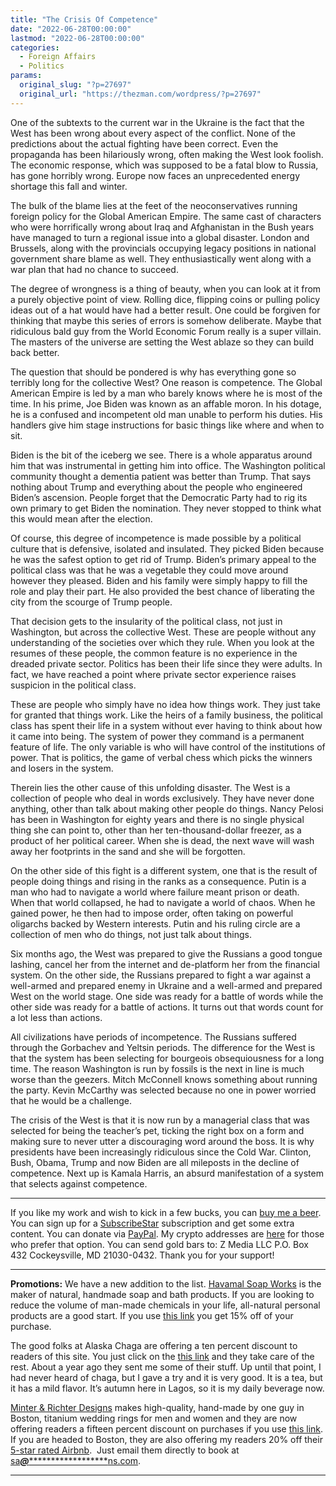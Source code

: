 ```yaml
---
title: "The Crisis Of Competence"
date: "2022-06-28T00:00:00"
lastmod: "2022-06-28T00:00:00"
categories:
  - Foreign Affairs
  - Politics
params:
  original_slug: "?p=27697"
  original_url: "https://thezman.com/wordpress/?p=27697"
---
```


One of the subtexts to the current war in the Ukraine is the fact that
the West has been wrong about every aspect of the conflict. None of the
predictions about the actual fighting have been correct. Even the
propaganda has been hilariously wrong, often making the West look
foolish. The economic response, which was supposed to be a fatal blow to
Russia, has gone horribly wrong. Europe now faces an unprecedented
energy shortage this fall and winter.

The bulk of the blame lies at the feet of the neoconservatives running
foreign policy for the Global American Empire. The same cast of
characters who were horrifically wrong about Iraq and Afghanistan in the
Bush years have managed to turn a regional issue into a global disaster.
London and Brussels, along with the provincials occupying legacy
positions in national government share blame as well. They
enthusiastically went along with a war plan that had no chance to
succeed.

The degree of wrongness is a thing of beauty, when you can look at it
from a purely objective point of view. Rolling dice, flipping coins or
pulling policy ideas out of a hat would have had a better result. One
could be forgiven for thinking that maybe this series of errors is
somehow deliberate. Maybe that ridiculous bald guy from the World
Economic Forum really is a super villain. The masters of the universe
are setting the West ablaze so they can build back better.

The question that should be pondered is why has everything gone so
terribly long for the collective West? One reason is competence. The
Global American Empire is led by a man who barely knows where he is most
of the time. In his prime, Joe Biden was known as an affable moron. In
his dotage, he is a confused and incompetent old man unable to perform
his duties. His handlers give him stage instructions for basic things
like where and when to sit.

Biden is the bit of the iceberg we see. There is a whole apparatus
around him that was instrumental in getting him into office. The
Washington political community thought a dementia patient was better
than Trump. That says nothing about Trump and everything about the
people who engineered Biden’s ascension. People forget that the
Democratic Party had to rig its own primary to get Biden the nomination.
They never stopped to think what this would mean after the election.

Of course, this degree of incompetence is made possible by a political
culture that is defensive, isolated and insulated. They picked Biden
because he was the safest option to get rid of Trump. Biden’s primary
appeal to the political class was that he was a vegetable they could
move around however they pleased. Biden and his family were simply happy
to fill the role and play their part. He also provided the best chance
of liberating the city from the scourge of Trump people.

That decision gets to the insularity of the political class, not just in
Washington, but across the collective West. These are people without any
understanding of the societies over which they rule. When you look at
the resumes of these people, the common feature is no experience in the
dreaded private sector. Politics has been their life since they were
adults. In fact, we have reached a point where private sector experience
raises suspicion in the political class.

These are people who simply have no idea how things work. They just take
for granted that things work. Like the heirs of a family business, the
political class has spent their life in a system without ever having to
think about how it came into being. The system of power they command is
a permanent feature of life. The only variable is who will have control
of the institutions of power. That is politics, the game of verbal chess
which picks the winners and losers in the system.

Therein lies the other cause of this unfolding disaster. The West is a
collection of people who deal in words exclusively. They have never done
anything, other than talk about making other people do things. Nancy
Pelosi has been in Washington for eighty years and there is no single
physical thing she can point to, other than her ten-thousand-dollar
freezer, as a product of her political career. When she is dead, the
next wave will wash away her footprints in the sand and she will be
forgotten.

On the other side of this fight is a different system, one that is the
result of people doing things and rising in the ranks as a consequence.
Putin is a man who had to navigate a world where failure meant prison or
death. When that world collapsed, he had to navigate a world of chaos.
When he gained power, he then had to impose order, often taking on
powerful oligarchs backed by Western interests. Putin and his ruling
circle are a collection of men who do things, not just talk about
things.

Six months ago, the West was prepared to give the Russians a good tongue
lashing, cancel her from the internet and de-platform her from the
financial system. On the other side, the Russians prepared to fight a
war against a well-armed and prepared enemy in Ukraine and a well-armed
and prepared West on the world stage. One side was ready for a battle of
words while the other side was ready for a battle of actions. It turns
out that words count for a lot less than actions.

All civilizations have periods of incompetence. The Russians suffered
through the Gorbachev and Yeltsin periods. The difference for the West
is that the system has been selecting for bourgeois obsequiousness for a
long time. The reason Washington is run by fossils is the next in line
is much worse than the geezers. Mitch McConnell knows something about
running the party. Kevin McCarthy was selected because no one in power
worried that he would be a challenge.

The crisis of the West is that it is now run by a managerial class that
was selected for being the teacher’s pet, ticking the right box on a
form and making sure to never utter a discouraging word around the boss.
It is why presidents have been increasingly ridiculous since the Cold
War. Clinton, Bush, Obama, Trump and now Biden are all mileposts in the
decline of competence. Next up is Kamala Harris, an absurd manifestation
of a system that selects against competence.

------------------------------------------------------------------------

If you like my work and wish to kick in a few bucks, you can
<a href="https://www.buymeacoffee.com/mujolulu" rel="noopener"
target="_blank">buy me a beer</a>. You can sign up for a
<a href="https://www.subscribestar.com/the-z-blog" rel="noopener"
target="_blank">SubscribeStar</a> subscription and get some extra
content. You can donate via <a
href="https://www.paypal.com/donate/?cmd=_s-xclick&amp;hosted_button_id=UDAS2Q8JYA6CN&amp;source=url"
rel="noopener" target="_blank">PayPal</a>. My crypto addresses are
<a href="https://thezman.com/wordpress/?page_id=22713" rel="noopener"
target="_blank">here</a> for those who prefer that option. You can send
gold bars to: Z Media LLC P.O. Box 432 Cockeysville, MD 21030-0432.
Thank you for your support!

------------------------------------------------------------------------

**Promotions:** We have a new addition to the list.
<a href="https://havamalsoapworks.com/" rel="noopener"
target="_blank">Havamal Soap Works</a> is the maker of natural, handmade
soap and bath products. If you are looking to reduce the volume of
man-made chemicals in your life, all-natural personal products are a
good start. If you use
<a href="https://havamalsoapworks.com/discount/ZMAN" rel="noopener"
target="_blank">this link</a> you get 15% off of your purchase.

The good folks at Alaska Chaga are offering a ten percent discount to
readers of this site. You just click on the
<a href="https://alaskachaga.us/discount/ZMAN" rel="noopener noreferrer"
target="_blank">this link</a> and they take care of the rest. About a
year ago they sent me some of their stuff. Up until that point, I had
never heard of chaga, but I gave a try and it is very good. It is a tea,
but it has a mild flavor. It’s autumn here in Lagos, so it is my daily
beverage now.

<a href="https://www.minterandrichterdesigns.com/"
rel="noreferrer nofollow noopener" target="_blank">Minter &amp; Richter
Designs</a> makes high-quality, hand-made by one guy in Boston, titanium
wedding rings for men and women and they are now offering readers a
fifteen percent discount on purchases if you use
<a href="https://www.minterandrichterdesigns.com/discount/ZMAN"
rel="noreferrer nofollow noopener" target="_blank">this link</a>.
<span class="highlight"><span class="colour"><span class="font"><span class="size">If
you are headed to Boston, they are also offering my readers 20% off
their <a
href="https://www.airbnb.com/users/7988017/listings?user_id=7988017&amp;s=3"
rel="noopener noreferrer" target="_blank">5-star rated Airbnb</a>.  Just
email them directly to book at
<a href="mailto:sa***@*********************ns.com"
data-original-string="sEGbP20dogjN9gttOa83lQ==cb7XsglCtyDRSOVbWyP/TUIMYbT3c9tCsaYHTcgrU8oD/7P8SjjUuVTKrTu1CixuR1t"><span
class="apbct-email-encoder"
data-original-string="OnaCQTw7z8Dmfl/+NFflVg==cb78GGDwI9obP65uqGe0jZJASBZW12hKmlxOQoDK12ZM6cXwb8Bp4Mi2/K1FA0YDSOA"
title="This contact has been encoded by Anti-Spam by CleanTalk. Click to decode. To finish the decoding make sure that JavaScript is enabled in your browser.">sa<span
class="apbct-blur">***</span>@<span
class="apbct-blur">*********************</span>ns.com</span></a>.</span></span></span></span>

------------------------------------------------------------------------
